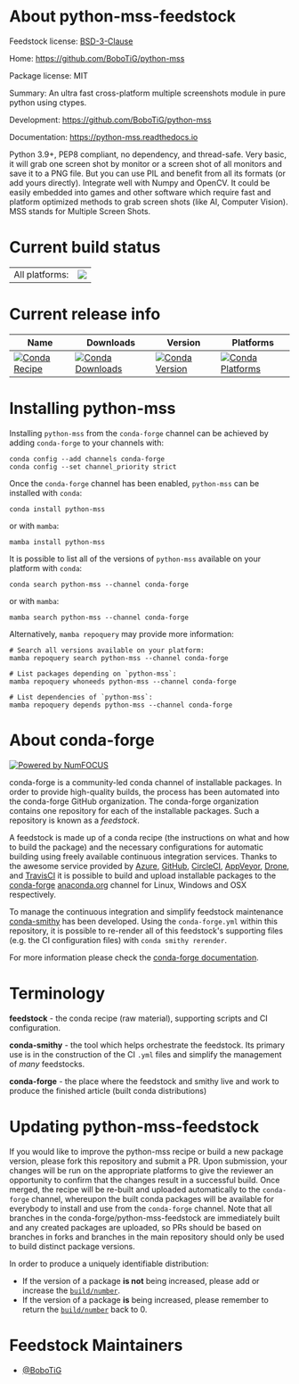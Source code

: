 About python-mss-feedstock
==========================

Feedstock license: [BSD-3-Clause](https://github.com/conda-forge/python-mss-feedstock/blob/main/LICENSE.txt)

Home: https://github.com/BoboTiG/python-mss

Package license: MIT

Summary: An ultra fast cross-platform multiple screenshots module in pure python using ctypes.

Development: https://github.com/BoboTiG/python-mss

Documentation: https://python-mss.readthedocs.io

Python 3.9+, PEP8 compliant, no dependency, and thread-safe.
Very basic, it will grab one screen shot by monitor or a screen shot of all monitors and save it to a PNG file.
But you can use PIL and benefit from all its formats (or add yours directly).
Integrate well with Numpy and OpenCV.
It could be easily embedded into games and other software which require fast and platform optimized methods to grab screen shots (like AI, Computer Vision).
MSS stands for Multiple Screen Shots.


Current build status
====================


<table><tr><td>All platforms:</td>
    <td>
      <a href="https://dev.azure.com/conda-forge/feedstock-builds/_build/latest?definitionId=10165&branchName=main">
        <img src="https://dev.azure.com/conda-forge/feedstock-builds/_apis/build/status/python-mss-feedstock?branchName=main">
      </a>
    </td>
  </tr>
</table>

Current release info
====================

| Name | Downloads | Version | Platforms |
| --- | --- | --- | --- |
| [![Conda Recipe](https://img.shields.io/badge/recipe-python--mss-green.svg)](https://anaconda.org/conda-forge/python-mss) | [![Conda Downloads](https://img.shields.io/conda/dn/conda-forge/python-mss.svg)](https://anaconda.org/conda-forge/python-mss) | [![Conda Version](https://img.shields.io/conda/vn/conda-forge/python-mss.svg)](https://anaconda.org/conda-forge/python-mss) | [![Conda Platforms](https://img.shields.io/conda/pn/conda-forge/python-mss.svg)](https://anaconda.org/conda-forge/python-mss) |

Installing python-mss
=====================

Installing `python-mss` from the `conda-forge` channel can be achieved by adding `conda-forge` to your channels with:

```
conda config --add channels conda-forge
conda config --set channel_priority strict
```

Once the `conda-forge` channel has been enabled, `python-mss` can be installed with `conda`:

```
conda install python-mss
```

or with `mamba`:

```
mamba install python-mss
```

It is possible to list all of the versions of `python-mss` available on your platform with `conda`:

```
conda search python-mss --channel conda-forge
```

or with `mamba`:

```
mamba search python-mss --channel conda-forge
```

Alternatively, `mamba repoquery` may provide more information:

```
# Search all versions available on your platform:
mamba repoquery search python-mss --channel conda-forge

# List packages depending on `python-mss`:
mamba repoquery whoneeds python-mss --channel conda-forge

# List dependencies of `python-mss`:
mamba repoquery depends python-mss --channel conda-forge
```


About conda-forge
=================

[![Powered by
NumFOCUS](https://img.shields.io/badge/powered%20by-NumFOCUS-orange.svg?style=flat&colorA=E1523D&colorB=007D8A)](https://numfocus.org)

conda-forge is a community-led conda channel of installable packages.
In order to provide high-quality builds, the process has been automated into the
conda-forge GitHub organization. The conda-forge organization contains one repository
for each of the installable packages. Such a repository is known as a *feedstock*.

A feedstock is made up of a conda recipe (the instructions on what and how to build
the package) and the necessary configurations for automatic building using freely
available continuous integration services. Thanks to the awesome service provided by
[Azure](https://azure.microsoft.com/en-us/services/devops/), [GitHub](https://github.com/),
[CircleCI](https://circleci.com/), [AppVeyor](https://www.appveyor.com/),
[Drone](https://cloud.drone.io/welcome), and [TravisCI](https://travis-ci.com/)
it is possible to build and upload installable packages to the
[conda-forge](https://anaconda.org/conda-forge) [anaconda.org](https://anaconda.org/)
channel for Linux, Windows and OSX respectively.

To manage the continuous integration and simplify feedstock maintenance
[conda-smithy](https://github.com/conda-forge/conda-smithy) has been developed.
Using the ``conda-forge.yml`` within this repository, it is possible to re-render all of
this feedstock's supporting files (e.g. the CI configuration files) with ``conda smithy rerender``.

For more information please check the [conda-forge documentation](https://conda-forge.org/docs/).

Terminology
===========

**feedstock** - the conda recipe (raw material), supporting scripts and CI configuration.

**conda-smithy** - the tool which helps orchestrate the feedstock.
                   Its primary use is in the construction of the CI ``.yml`` files
                   and simplify the management of *many* feedstocks.

**conda-forge** - the place where the feedstock and smithy live and work to
                  produce the finished article (built conda distributions)


Updating python-mss-feedstock
=============================

If you would like to improve the python-mss recipe or build a new
package version, please fork this repository and submit a PR. Upon submission,
your changes will be run on the appropriate platforms to give the reviewer an
opportunity to confirm that the changes result in a successful build. Once
merged, the recipe will be re-built and uploaded automatically to the
`conda-forge` channel, whereupon the built conda packages will be available for
everybody to install and use from the `conda-forge` channel.
Note that all branches in the conda-forge/python-mss-feedstock are
immediately built and any created packages are uploaded, so PRs should be based
on branches in forks and branches in the main repository should only be used to
build distinct package versions.

In order to produce a uniquely identifiable distribution:
 * If the version of a package **is not** being increased, please add or increase
   the [``build/number``](https://docs.conda.io/projects/conda-build/en/latest/resources/define-metadata.html#build-number-and-string).
 * If the version of a package **is** being increased, please remember to return
   the [``build/number``](https://docs.conda.io/projects/conda-build/en/latest/resources/define-metadata.html#build-number-and-string)
   back to 0.

Feedstock Maintainers
=====================

* [@BoboTiG](https://github.com/BoboTiG/)

